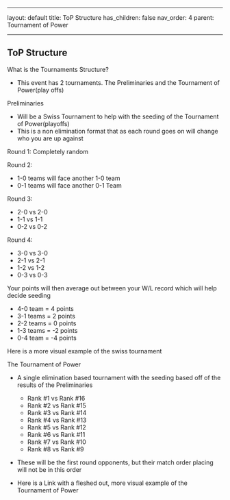 ---
layout: default
title: ToP Structure
has_children: false
nav_order: 4
parent: Tournament of Power
___

## ToP Structure

What is the Tournaments Structure?
* This event has 2 tournaments. The Preliminaries and the Tournament of Power(play offs)

Preliminaries
* Will be a Swiss Tournament to help with the seeding of the Tournament of Power(playoffs)
* This is a non elimination format that as each round goes on will change who you are up against

Round 1: Completely random

Round 2:
* 1-0 teams will face another 1-0 team
* 0-1 teams will face another 0-1 Team

Round 3:
* 2-0 vs 2-0
* 1-1 vs 1-1
* 0-2 vs 0-2

Round 4:
* 3-0 vs 3-0
* 2-1 vs 2-1
* 1-2 vs 1-2
* 0-3 vs 0-3

Your points will then average out between your W/L record which will help decide seeding
* 4-0 team = 4 points
* 3-1 teams = 2 points
* 2-2 teams = 0 points
* 1-3 teams = -2 points
* 0-4 team = -4 points

Here is a more visual example of the swiss tournament

The Tournament of Power
* A single elimination based tournament with the seeding based off of the results of the Preliminaries
    * Rank #1 vs Rank #16
    * Rank #2 vs Rank #15
    * Rank #3 vs Rank #14
    * Rank #4 vs Rank #13
    * Rank #5 vs Rank #12
    * Rank #6 vs Rank #11
    * Rank #7 vs Rank #10
    * Rank #8 vs Rank #9
* These will be the first round opponents, but their match order placing will not be in this order

* Here is a Link with a fleshed out, more visual example of the Tournament of Power

